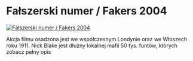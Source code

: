 Fałszerski numer / Fakers 2004 
=============
[![Fałszerski numer / Fakers 2004 ](http://vidos.pl/images/player.gif)](http://vidos.pl/falszerski-numer-fakers-2004)

 Akcja filmu osadzona jest we współczesnym Londynie oraz we Włoszech roku 1911. Nick Blake jest dłużny lokalnej mafii 50 tys. funtów, których zobacz pełny opis
